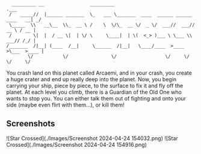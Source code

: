```
  _________ __                 _________                                       .___
 /   _____//  |______ _______  \_   ___ \_______  ____  ______ ______ ____   __| _/
 \_____  \\   __\__  \\_  __ \ /    \  \/\_  __ \/  _ \/  ___//  ___// __ \ / __ | 
 /        \|  |  / __ \|  | \/ \     \____|  | \(  <_> )___ \ \___ \\  ___// /_/ | 
/_______  /|__| (____  /__|     \______  /|__|   \____/____  >____  >\___  >____ | 
        \/           \/                \/                  \/     \/     \/     \/ 
```
You crash land on this planet called Arcaemi, and in your crash, you create a huge crater and end up really deep into the planet. Now, you begin carrying your ship, piece by piece, to the surface to fix it and fly off the planet. At each level you climb, there is a Guardian of the Old One who wants to stop you. You can either talk them out of fighting and onto your side (maybe even flirt with them…), or kill them!

## Screenshots
![Star Crossed](./Images/Screenshot 2024-04-24 154032.png)
![Star Crossed](./Images/Screenshot 2024-04-24 154916.png)
